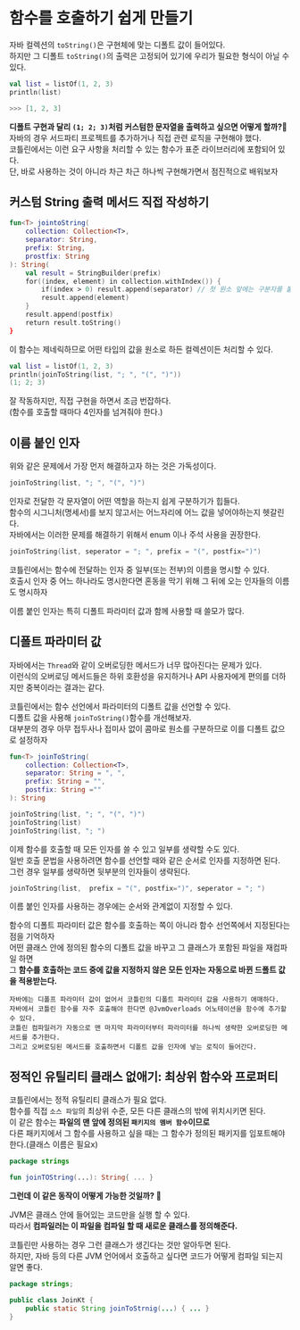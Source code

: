 함수를 호출하기 쉽게 만들기
===========================
자바 컬렉션의 `toString()`은 구현체에 맞는 디폴트 값이 들어있다.        
하지만 그 디폴트 `toString()`의 출력은 고정되어 있기에 우리가 필요한 형식이 아닐 수 있다.      

```kt
val list = listOf(1, 2, 3)
println(list)

>>> [1, 2, 3]
```
**디폴트 구현과 달리 `(1; 2; 3)`처럼 커스텀한 문자열을 출력하고 싶으면 어떻게 할까?🤔**       
자바의 경우 서드파티 프로젝트를 추가하거나 직접 관련 로직을 구현해야 했다.       
코틀린에서는 이런 요구 사항을 처리할 수 있는 함수가 표준 라이브러리에 포함되어 있다.     
단, 바로 사용하는 것이 아니라 차근 차근 하나씩 구현해가면서 점진적으로 배워보자   
          
## 커스텀 String 출력 메서드 직접 작성하기       
```kt
fun<T> jointoString(
    collection: Collection<T>,
    separator: String,
    prefix: String,
    prostfix: String
): String(
    val result = StringBuilder(prefix)
    for((index, element) in collection.withIndex()) {
        if(index > 0) result.append(separator) // 첫 원소 앞에는 구분자를 붙이면 안된다.   
        result.append(element)
    }
    result.append(postfix)
    return result.toString()
}    
```
이 함수는 제네릭하므로 어떤 타입의 값을 원소로 하든 컬렉션이든 처리할 수 있다.     

```kt
val list = listOf(1, 2, 3)
println(joinToString(list, "; ", "(", ")"))
(1; 2; 3)
```
잘 작동하지만, 직접 구현을 하면서 조금 번잡하다.       
(함수를 호출할 때마다 4인자를 넘겨줘야 한다.)      
  
## 이름 붙인 인자  
위와 같은 문제에서 가장 먼저 해결하고자 하는 것은 가독성이다.   

```kt
joinToString(list, "; ", "(", ")")
```
인자로 전달한 각 문자열이 어떤 역할을 하는지 쉽게 구분하기가 힙들다.      
함수의 시그니처(명세서)를 보지 않고서는 어느자리에 어느 값을 넣어야하는지 헷갈린다.       
자바에서는 이러한 문제를 해결하기 위해서 enum 이나 주석 사용을 권장한다.      

```kt
joinToString(list, seperator = "; ", prefix = "(", postfix=")")   
```  
코틀린에서는 함수에 전달하는 인자 중 일부(또는 전부)의 이름을 명시할 수 있다.      
호출시 인자 중 어느 하나라도 명시한다면 혼동을 막기 위해 그 뒤에 오는 인자들의 이름도 명시하자        

이름 붙인 인자는 특히 디폴트 파라미터 값과 함께 사용할 때 쓸모가 많다.  
     
## 디폴트 파라미터 값     
자바에서는 `Thread`와 같이 오버로딩한 메서드가 너무 많아진다는 문제가 있다.       
이런식의 오버로딩 메서드들은 하위 호환성을 유지하거나 API 사용자에게 편의를 더하지만 중복이라는 결과는 같다.      
 
코틀린에서는 함수 선언에서 파라미터의 디폴트 값을 선언할 수 있다.         
디폴트 값을 사용해 `joinToString()`함수를 개선해보자.          
대부분의 경우 아무 접두사나 접미사 없이 콤마로 원소를 구분하므로 이를 디폴트 값으로 설정하자     

```kt
fun<T> joinToString(
    collection: Collection<T>,
    separator: String = ", ",
    prefix: String = "",
    postfix: String =""
): String 
```
```kt
joinToString(list, "; ", "(", ")")
joinToString(list)
joinToString(list, "; ")
```
이제 함수를 호출할 때 모든 인자를 쓸 수 있고 일부를 생략할 수도 있다.    
일반 호출 문법을 사용하려면 함수를 선언할 때와 같은 순서로 인자를 지정하면 된다.   
그런 경우 일부를 생략하면 뒷부분의 인자들이 생략된다.     

```kt
joinToString(list,  prefix = "(", postfix=")", seperator = "; ")   
```
이름 붙인 인자를 사용하는 경우에는 순서와 관계없이 지정할 수 있다.    
   
함수의 디폴트 파라미터 값은 함수를 호출하는 쪽이 아니라 함수 선언쪽에서 지정된다는 점을 기억하자      
어떤 클래스 안에 정의된 함수의 디폴트 값을 바꾸고 그 클래스가 포함된 파일을 재컴파일 하면            
그 **함수를 호출하는 코드 중에 값을 지정하지 않은 모든 인자는 자동으로 바뀐 드폴트 값을 적용받는다.**          

```  
자바에는 디폴프 파라미터 값이 없어서 코틀린의 디폴트 파라미터 값을 사용하기 애매하다.     
자바에서 코틀린 함수를 자주 호출해야 한다면 @JvmOverloads 어노테이션을 함수에 추가할 수 있다.    
코틀린 컴파일러가 자동으로 맨 마지막 파라미터부터 파라미터를 하나씩 생략한 오버로딩한 메서드를 추가한다.   
그리고 오버로딩된 메서드를 호출하면서 디폴트 값을 인자에 넣는 로직이 들어간다.   
```  

## 정적인 유틸리티 클래스 없애기: 최상위 함수와 프로퍼티   
코틀린에서는 정적 유틸리티 클래스가 필요 없다.          
함수를 직접 `소스 파일`의 최상위 수준, 모든 다른 클래스의 밖에 위치시키면 된다.        
이 같은 함수는 **파일의 맨 앞에 정의된 `패키지의 멤버 함수`이므로**    
다른 패키지에서 그 함수를 사용하고 싶을 때는 그 함수가 정의된 패키지를 임포트해야 한다.(클래스 이름은 필요x)    

```kt
package strings

fun joinTOString(...): String{ ... }
```
**그런데 이 같은 동작이 어떻게 가능한 것일까? 🤔**     
            
JVM은 클래스 안에 들어있는 코드만을 실행 할 수 있다.              
따라서 **컴파일러는 이 파일을 컴파일 할 때 새로운 클래스를 정의해준다.**               
    
코틀린만 사용하는 경우 그런 클래스가 생긴다는 것만 알아두면 된다.      
하지만, 자바 등의 다른 JVM 언어에서 호출하고 싶다면 코드가 어떻게 컴파일 되는지 알면 좋다.      

```java
package strings;

public class JoinKt {
    public static String joinToStrnig(...) { ... }   
}   
```   



















  








